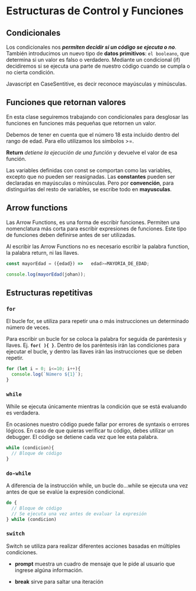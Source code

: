 # Estructuras de Control y Funciones

## Condicionales

Los condicionales nos **_permiten decidir si un código se ejecuta o no_**. También introducimos un nuevo tipo de **datos primitivos**: `el booleano`, que determina si un valor es falso o verdadero. Mediante un condicional (if) decidiremos si se ejecuta una parte de nuestro código cuando se cumpla o no cierta condición.

Javascript en CaseSentitive, es decir reconoce mayúsculas y minúsculas.

## Funciones que retornan valores

En esta clase seguiremos trabajando con condicionales para desglosar las funciones en funciones más pequeñas que retornen un valor.

Debemos de tener en cuenta que el número 18 esta incluido dentro del rango de edad. Para ello utilizamos los símbolos >=.

**Return** _detiene la ejecución de una función_ y devuelve el valor de esa función.

Las variables definidas con const se comportan como las variables, excepto que no pueden ser reasignadas. Las **constantes** pueden ser declaradas en mayúsculas o minúsculas. Pero por **convención**, para distinguirlas del resto de variables, se escribe todo en **mayusculas**.


## Arrow functions

Las Arrow Functions, es una forma de escribir funciones. Permiten una nomenclatura más corta para escribir expresiones de funciones. Este tipo de funciones deben definirse antes de ser utilizadas.

Al escribir las Arrow Functions no es necesario escribir la palabra function, la palabra return, ni las llaves.

```js
const mayorEdad = ({edad}) =>   edad>=MAYORIA_DE_EDAD;

console.log(mayorEdad(johan));
```


## Estructuras repetitivas

### `for`

El bucle for, se utiliza para repetir una o más instrucciones un determinado número de veces.

Para escribir un bucle for se coloca la palabra for seguida de paréntesis y llaves.
Ej. **`for( ){ }`**. Dentro de los paréntesis irán las condiciones para ejecutar el bucle, y dentro las llaves irán las instrucciones que se deben repetir.

```js
for (let i = 0; i<=10; i++){
  console.log(`Número ${1}`);
}
```

### `while`

While se ejecuta únicamente mientras la condición que se está evaluando es verdadera.

En ocasiones nuestro código puede fallar por errores de syntaxis o errores lógicos. En caso de que quieras verificar tu código, debes utilizar un debugger. El código se detiene cada vez que lee esta palabra.

```js
while (condicion){
  // Bloque de código
}
```

### `do-while`

A diferencia de la instrucción while, un bucle do…while se ejecuta una vez antes de que se evalúe la expresión condicional.

```js
do {
  // Bloque de código
  // Se ejecuta una vez antes de evaluar la expresión
} while (condicion)
```

### `switch`

Switch se utiliza para realizar diferentes acciones basadas en múltiples condiciones.

- **prompt** muestra un cuadro de mensaje que le pide al usuario que ingrese algúna información.

- **break** sirve para saltar una iteración